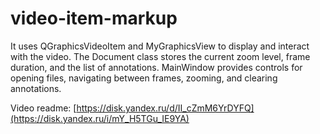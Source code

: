 # video-item-markup
It uses QGraphicsVideoItem and MyGraphicsView to display and interact with the video. The Document class stores the current zoom level, frame duration, and the list of annotations. MainWindow provides controls for opening files, navigating between frames, zooming, and clearing annotations.  

Video readme: [https://disk.yandex.ru/d/II_cZmM6YrDYFQ](https://disk.yandex.ru/i/mY_H5TGu_IE9YA)
